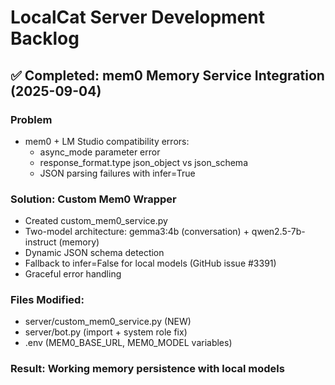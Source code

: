 # LocalCat Server Development Backlog

## ✅ Completed: mem0 Memory Service Integration (2025-09-04)

### Problem
- mem0 + LM Studio compatibility errors:
  - async_mode parameter error
  - response_format.type json_object vs json_schema
  - JSON parsing failures with infer=True

### Solution: Custom Mem0 Wrapper
- Created custom_mem0_service.py 
- Two-model architecture: gemma3:4b (conversation) + qwen2.5-7b-instruct (memory)
- Dynamic JSON schema detection
- Fallback to infer=False for local models (GitHub issue #3391)
- Graceful error handling

### Files Modified:
- server/custom_mem0_service.py (NEW)
- server/bot.py (import + system role fix)
- .env (MEM0_BASE_URL, MEM0_MODEL variables)

### Result: Working memory persistence with local models
